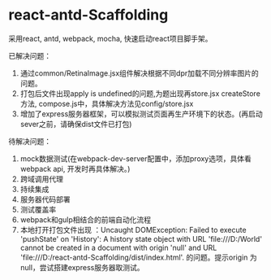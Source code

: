 # react-antd-Scaffolding

采用react, antd, webpack, mocha, 快速启动react项目脚手架。

已解决问题：

1. 通过common/RetinaImage.jsx组件解决根据不同dpr加载不同分辨率图片的问题。
2. 打包后文件出现apply is undefined的问题,为题出现再store.jsx createStore方法, compose.js中，具体解决方法见config/store.jsx
3. 增加了express服务器框架，可以模拟测试页面再生产环境下的状态。(再启动sever之前，请确保dist文件已打包)

待解决问题：

1. mock数据测试(在webpack-dev-server配置中，添加proxy选项，具体看webpack api, 开发时再具体解决。)
2. 跨域调用代理
3. 持续集成
4. 服务器代码部署
5. 测试覆盖率
6. webpack和gulp相结合的前端自动化流程
7. 本地打开打包文件出现 ：Uncaught DOMException: Failed to execute 'pushState' on 'History': A history state object with URL 'file:///D:/World' cannot be created in a document with origin 'null' and URL 'file:///D:/react-antd-Scaffolding/dist/index.html'. 的问题。提示origin 为null，尝试搭建express服务器取测试。
